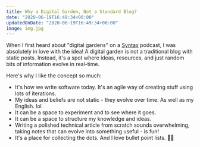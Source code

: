 ```yaml
---
title: Why a Digital Garden, Not a Standard Blog?
date: "2020-06-19T16:49:34+00:00"
updatedOnDate: "2020-06-19T16:49:34+00:00"
image: img.jpg
---
```


When I first heard about "digital gardens" on a [Syntax](https://syntax.fm/show/249/hasty-treat-scott-s-new-personal-website/?target=_blank) podcast, I was absolutely in love with the idea! A digital garden is not a traditional blog with static posts. Instead, it's a spot where ideas, resources, and just random bits of information evolve in real-time.

Here's why I like the concept so much:

- It's how we write software today. It's an agile way of creating stuff using lots of iterations.
- My ideas and beliefs are not static - they evolve over time. As well as my English. lol
- It can be a space to experiment and to see where it goes.
- It can be a space to structure my knowledge and ideas.
- Writing a polished technical article from scratch sounds overwhelming, taking notes that can evolve into something useful - is fun!
- It's a place for collecting the dots. And I love bullet point lists. 🤷‍♀️
